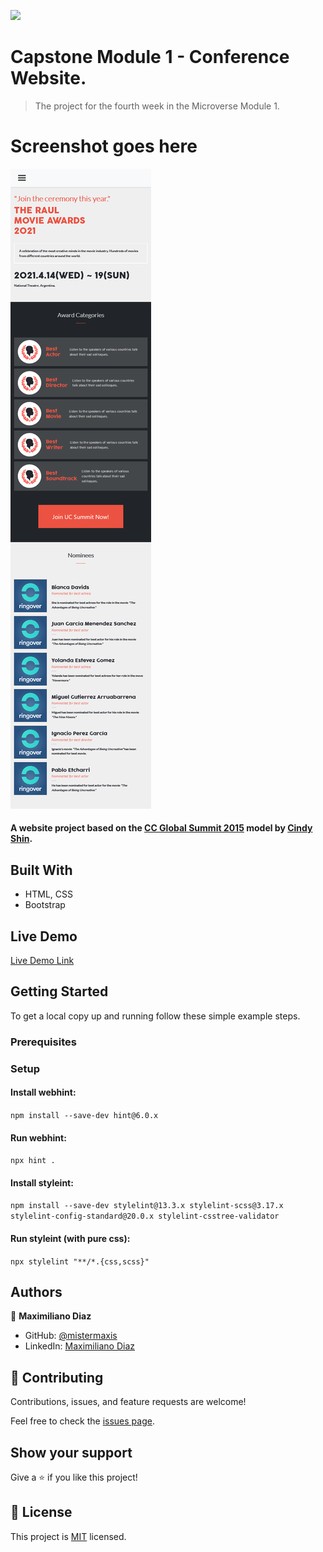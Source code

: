 ![](https://img.shields.io/badge/Microverse-blueviolet)

# Capstone Module 1 - Conference Website.

> The project for the fourth week in the Microverse Module 1.

# Screenshot goes here

![](assets/images/site-screenshot.png)

#### A website project based on the [CC Global Summit 2015](https://www.behance.net/gallery/29845175/CC-Global-Summit-2015) model by [Cindy Shin](https://www.behance.net/adagio07).

## Built With

- HTML, CSS
- Bootstrap

## Live Demo

[Live Demo Link](https://mistermaxis.github.io/capstone-module-1/)

## Getting Started

To get a local copy up and running follow these simple example steps.

### Prerequisites

### Setup

#### Install webhint:
`npm install --save-dev hint@6.0.x`
#### Run webhint:
`npx hint .`
#### Install styleint:
`npm install --save-dev stylelint@13.3.x stylelint-scss@3.17.x stylelint-config-standard@20.0.x stylelint-csstree-validator`
#### Run styleint (with pure css):
`npx stylelint "**/*.{css,scss}"`

## Authors

👤 **Maximiliano Diaz**

- GitHub: [@mistermaxis](https://github.com/mistermaxis)
- LinkedIn: [Maximiliano Diaz](https://ar.linkedin.com/in/mistermaxis)

## 🤝 Contributing

Contributions, issues, and feature requests are welcome!

Feel free to check the [issues page](https://github.com/mistermaxis/capstone-module-1/issues).

## Show your support

Give a ⭐️ if you like this project!

## 📝 License

This project is [MIT](lic.url) licensed.
